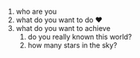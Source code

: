 1. who are you
2. what do you want to do :heart:
3. what do you want to achieve
   1. do you really known this world?
   2. how many stars in the sky?
